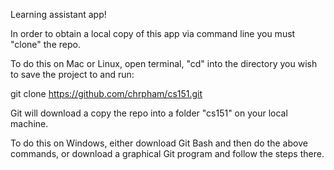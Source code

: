 Learning assistant app!

In order to obtain a local copy of this app via command line you must "clone" the repo.

To do this on Mac or Linux, open terminal, "cd" into the directory you wish to save the project to and run:

git clone https://github.com/chrpham/cs151.git

Git will download a copy the repo into a folder "cs151" on your local machine.

To do this on Windows, either download Git Bash and then do the above commands, or download a graphical Git program and follow the steps there.
